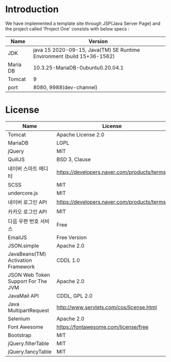 # Introduction
We have implemented a template site through JSP(Java Server Page)
and the project called 'Project One' consists with below specs :

|Name|Version|
|--|--|
|JDK|java 15 2020-09-15, Java(TM) SE Runtime Environment (build 15+36-1562)|
|Maria DB|10.3.25-MariaDB-0ubuntu0.20.04.1|
|Tomcat|9|
|port|8080, 9988(dev-channel)|

# License

|Name|License|URL|
|--|--|--|
| Tomcat | Apache License 2.0 | http://tomcat.apache.org/ |
| MariaDB | LGPL | https://mariadb.com |
| jQuery | MIT | https://jquery.org/license/ |
| QuillJS | BSD 3, Clause  | https://github.com/quilljs/quill/blob/develop/LICENSE |
| 네이버 스마트 에디터 | https://developers.naver.com/products/terms/ | https://github.com/naver/smarteditor2 |
| SCSS | MIT | https://github.com/duojs/sass/blob/master/license |
| undercore.js | MIT | https://github.com/jashkenas/underscore/blob/master/LICENSE |
| 네이버 로그인 API | https://developers.naver.com/products/terms/ | https://developers.naver.com/docs/login/overview/ |
| 카카오 로그인 API | MIT | https://developers.kakao.com/docs/latest/ko/kakaologin/common |
| 다음 우편 번호 서비스 | Free | http://postcode.map.daum.net/ |
| EmailJS | Free Version | https://www.emailjs.com/ |
| JSON.simple | Apache 2.0 | https://mvnrepository.com/artifact/com.googlecode.json|simple/json|simple/1.1.1 |
| JavaBeans(TM) Activation Framework | CDDL 1.0 | https://mvnrepository.com/artifact/javax.activation/activation/1.1.1 |
| JSON Web Token Support For The JVM | Apache 2.0 | https://mvnrepository.com/artifact/io.jsonwebtoken/jjwt/0.9.0 |
| JavaMail API | CDDL, GPL 2.0 | https://mvnrepository.com/artifact/javax.mail/mail/1.4.7 |
| Java MultipartRequest | http://www.servlets.com/cos/license.html | http://www.servlets.com/cos/ |
| Selenium | Apache 2.0 | https://www.selenium.dev/ |
| Font Awesome | https://fontawesome.com/license/free | https://fontawesome.com/ |
| Bootstrap | MIT | https://getbootstrap.com/docs/4.0/about/license/ |
| jQuery.filterTable | MIT | https://github.com/sunnywalker/jQuery.FilterTable |
| jQuery.fancyTable | MIT | https://github.com/myspace-nu/jquery.fancyTable |